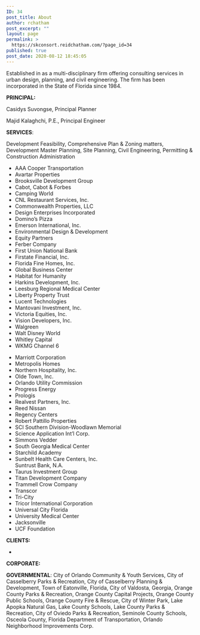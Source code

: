 ```yaml
---
ID: 34
post_title: About
author: rchatham
post_excerpt: ""
layout: page
permalink: >
  https://skconsort.reidchatham.com/?page_id=34
published: true
post_date: 2020-08-12 18:45:05
---
```

<!-- wp:paragraph {"textColor":"black"} -->
<p class="has-text-color has-black-color">Established in as a multi-disciplinary firm offering consulting services in urban design, planning, and civil engineering. The firm has been incorporated in the State of Florida since 1984.</p>
<!-- /wp:paragraph -->

<!-- wp:paragraph {"textColor":"black"} -->
<p class="has-text-color has-black-color"><strong>PRINCIPAL:</strong> </p>
<!-- /wp:paragraph -->

<!-- wp:paragraph {"textColor":"black"} -->
<p class="has-text-color has-black-color">Casidys Suvongse, Principal Planner</p>
<!-- /wp:paragraph -->

<!-- wp:paragraph {"textColor":"black"} -->
<p class="has-text-color has-black-color">Majid Kalaghchi, P.E., Principal Engineer</p>
<!-- /wp:paragraph -->

<!-- wp:paragraph {"textColor":"black"} -->
<p class="has-text-color has-black-color"><strong>SERVICES</strong>:</p>
<!-- /wp:paragraph -->

<!-- wp:paragraph {"textColor":"black"} -->
<p class="has-text-color has-black-color">Development Feasibility, Comprehensive Plan &amp; Zoning matters, Development Master Planning, Site Planning, Civil Engineering, Permitting &amp; Construction Administration</p>
<!-- /wp:paragraph -->

<!-- wp:columns -->
<div class="wp-block-columns"><!-- wp:column -->
<div class="wp-block-column"><!-- wp:advgb/list {"id":"advgblist-79ac1af9-bb82-41dd-8aee-395a6e81a78f","icon":"minus","iconSize":10,"changed":true} -->
<div class="wp-block-advgb-list"><ul class="advgblist-79ac1af9-bb82-41dd-8aee-395a6e81a78f advgb-list advgb-list-minus"><li>AAA Cooper Transportation</li><li>Avartar Properties</li><li>Brooksville Development Group</li><li>Cabot, Cabot &amp; Forbes</li><li>Camping World</li><li>CNL Restaurant Services, Inc.</li><li>Commonwealth Properties, LLC</li><li>Design Enterprises Incorporated</li><li>Domino’s Pizza</li><li>Emerson International, Inc.</li><li>Environmental Design &amp; Development</li><li>Equity Partners</li><li>Ferber Company</li><li>First Union National Bank</li><li>Firstate Financial, Inc.</li><li>Florida Fine Homes, Inc.</li><li>Global Business Center</li><li>Habitat for Humanity</li><li>Harkins Development, Inc.</li><li>Leesburg Regional Medical Center</li><li>Liberty Property Trust</li><li>Lucent Technologies</li><li>Mantovani Investment, Inc.</li><li>Victoria Equities, Inc.</li><li>Vision Developers, Inc.</li><li>Walgreen</li><li>Walt Disney World</li><li>Whitley Capital</li><li>WKMG Channel 6</li></ul></div>
<!-- /wp:advgb/list --></div>
<!-- /wp:column -->

<!-- wp:column -->
<div class="wp-block-column"><!-- wp:advgb/list {"id":"advgblist-e92a534e-8ad2-4a96-92dd-4ab467a5a6ac","icon":"minus","iconSize":10,"changed":true} -->
<div class="wp-block-advgb-list"><ul class="advgblist-e92a534e-8ad2-4a96-92dd-4ab467a5a6ac advgb-list advgb-list-minus"><li>Marriott Corporation</li><li>Metropolis Homes</li><li>Northern Hospitality, Inc.</li><li>Olde Town, Inc.</li><li>Orlando Utility Commission</li><li>Progress Energy</li><li>Prologis</li><li>Realvest Partners, Inc.</li><li>Reed Nissan</li><li>Regency Centers</li><li>Robert Pattillo Properties</li><li>SCI Southern Division-Woodlawn Memorial</li><li>Science Application Int’l Corp.</li><li>Simmons Vedder</li><li>South Georgia Medical Center</li><li>Starchild Academy</li><li>Sunbelt Health Care Centers, Inc.<br/>Suntrust Bank, N.A.</li><li>Taurus Investment Group</li><li>Titan Development Company</li><li>Trammell Crow Company</li><li>Transcor</li><li>Tri-City</li><li>Tricor International Corporation</li><li>Universal City Florida</li><li>University Medical Center</li><li>Jacksonville</li><li>UCF Foundation</li></ul></div>
<!-- /wp:advgb/list --></div>
<!-- /wp:column --></div>
<!-- /wp:columns -->

<!-- wp:paragraph {"textColor":"black"} -->
<p class="has-text-color has-black-color"><strong>CLIENTS: </strong></p>
<!-- /wp:paragraph -->

<!-- wp:advgb/list {"id":"advgblist-3f5849ab-7888-455b-8ed0-1cd513a26bd6","icon":"minus","iconSize":10,"changed":true} -->
<div class="wp-block-advgb-list"><ul class="advgblist-3f5849ab-7888-455b-8ed0-1cd513a26bd6 advgb-list advgb-list-minus"><li></li></ul></div>
<!-- /wp:advgb/list -->

<!-- wp:paragraph {"textColor":"black"} -->
<p class="has-text-color has-black-color"><strong>CORPORATE:</strong></p>
<!-- /wp:paragraph -->

<!-- wp:paragraph {"textColor":"black"} -->
<p class="has-text-color has-black-color"><strong>GOVERNMENTAL</strong>: City of Orlando Community &amp; Youth Services, City of Casselberry Parks &amp; Recreation, City of Casselberry Planning &amp; Development, Town of Eatonville, Florida, City of Valdosta, Georgia, Orange County Parks &amp; Recreation, Orange County Capital Projects, Orange County Public Schools, Orange County Fire &amp; Rescue, City of Winter Park, Lake Apopka Natural Gas, Lake County Schools, Lake County Parks &amp; Recreation, City of Oviedo Parks &amp; Recreation, Seminole County Schools, Osceola County, Florida Department of Transportation, Orlando Neighborhood Improvements Corp.</p>
<!-- /wp:paragraph -->
